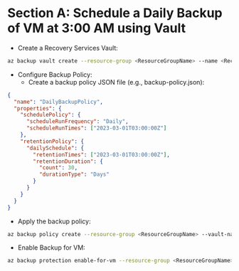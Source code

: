 # Section A: Schedule a Daily Backup of VM at 3:00 AM using Vault
- Create a Recovery Services Vault:
```sh
az backup vault create --resource-group <ResourceGroupName> --name <RecoveryServicesVaultName> --location <Location>
```
- Configure Backup Policy:
  - Create a backup policy JSON file (e.g., backup-policy.json):
```json
{
  "name": "DailyBackupPolicy",
  "properties": {
    "schedulePolicy": {
      "scheduleRunFrequency": "Daily",
      "scheduleRunTimes": ["2023-03-01T03:00:00Z"]
    },
    "retentionPolicy": {
      "dailySchedule": {
        "retentionTimes": ["2023-03-01T03:00:00Z"],
        "retentionDuration": {
          "count": 30,
          "durationType": "Days"
        }
      }
    }
  }
}
```
- Apply the backup policy:
```sh
az backup policy create --resource-group <ResourceGroupName> --vault-name <RecoveryServicesVaultName> --policy '<backup-policy.json>'
```
- Enable Backup for VM:
```sh
az backup protection enable-for-vm --resource-group <ResourceGroupName> --vault-name <RecoveryServicesVaultName> --vm <VMName> --policy-name DailyBackupPolicy
```
